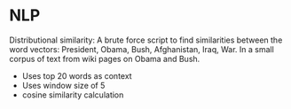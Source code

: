 # NLP

Distributional similarity: A brute force script to find similarities between the word vectors: President, Obama, Bush, Afghanistan, Iraq, War. In a small corpus of text from wiki pages on Obama and Bush.
  - Uses top 20 words as context
  - Uses window size of 5
  - cosine similarity calculation
